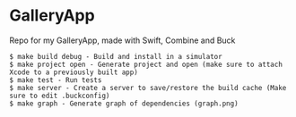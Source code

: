 # GalleryApp
Repo for my GalleryApp, made with Swift, Combine and Buck

```
$ make build debug - Build and install in a simulator
$ make project open - Generate project and open (make sure to attach Xcode to a previously built app)
$ make test - Run tests
$ make server - Create a server to save/restore the build cache (Make sure to edit .buckconfig)
$ make graph - Generate graph of dependencies (graph.png)
```
